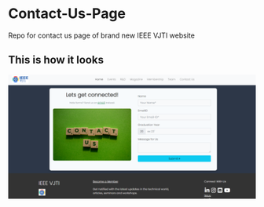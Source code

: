 # Contact-Us-Page
Repo for contact us page of brand new IEEE VJTI website
## This is how it looks
<img src="2021-08-11(1).png">
